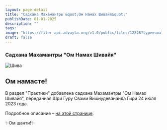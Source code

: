 ```yaml
---
layout: page-detail
title: "Садхана Махамантры &quot;Ом Намах Шивайя&quot;"
publishDate: 01-01-2025
description: ""
tags:
image: "https://filer-api.advayta.org/v1.0/public/files/12828?type=small"
draft: false
---
```


### Садхана Махамантры "Ом Намах Шивайя"

![Шива](https://filer-api.advayta.org/v1.0/public/files/12828?size=medium "Шива") 

  
## **Ом намасте!** 

 В раздел "Практики" добавлена садхана Махамантры "Ом Намах Шивайя", переданная Шри Гуру Свами Вишнудевананда Гири 24 июля 2023 года.

  
 Подробное описание – [на этой странице](/praktiki/sadhana-mahamantri-om-namah-shivaya/).
  
  
 ✨Ом шанти!✨
  
  
